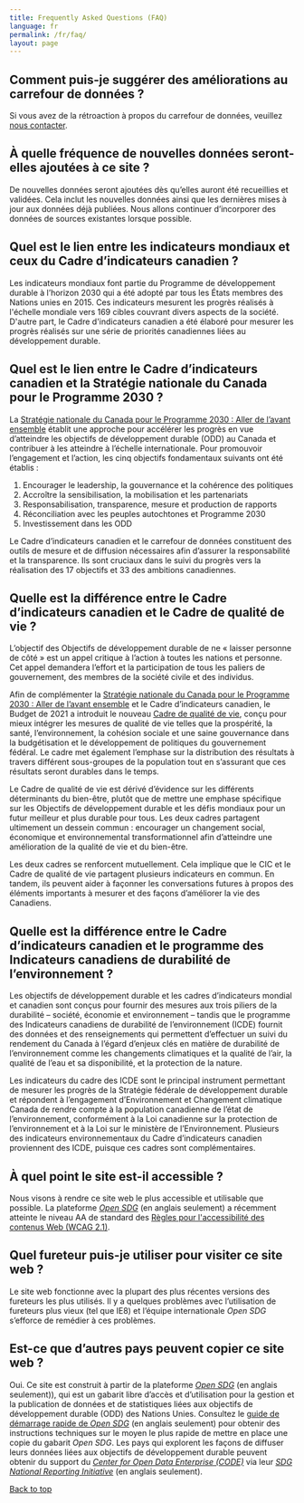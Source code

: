 ```yaml
---
title: Frequently Asked Questions (FAQ)
language: fr
permalink: /fr/faq/
layout: page
---
```


## Comment puis-je suggérer des améliorations au carrefour de données ?

Si vous avez de la rétroaction à propos du carrefour de données, veuillez <a href="mailto:statcan.sdg-odd.statcan@statcan.gc.ca">nous contacter</a>.


## À quelle fréquence de nouvelles données seront-elles ajoutées à ce site ?

De nouvelles données seront ajoutées dès qu’elles auront été recueillies et validées. Cela inclut les nouvelles données ainsi que les dernières mises à jour aux données déjà publiées. Nous allons continuer d’incorporer des données de sources existantes lorsque possible.


## Quel est le lien entre les indicateurs mondiaux et ceux du Cadre d’indicateurs canadien ?

Les indicateurs mondiaux font partie du Programme de développement durable à l’horizon 2030 qui a été adopté par tous les États membres des Nations unies en 2015. Ces indicateurs mesurent les progrès réalisés à l'échelle mondiale vers 169 cibles couvrant divers aspects de la société. D'autre part, le Cadre d'indicateurs canadien a été élaboré pour mesurer les progrès réalisés sur une série de priorités canadiennes liées au développement durable.


## Quel est le lien entre le Cadre d’indicateurs canadien et la Stratégie nationale du Canada pour le Programme 2030 ?

La <a href="https://www.canada.ca/fr/emploi-developpement-social/programmes/programme-2030/aller-avant.html">Stratégie nationale du Canada pour le Programme 2030 : Aller de l’avant ensemble</a> établit une approche pour accélérer les progrès en vue d’atteindre les objectifs de développement durable (ODD) au Canada et contribuer à les atteindre à l’échelle internationale. Pour promouvoir l’engagement et l’action, les cinq objectifs fondamentaux suivants ont été établis :

1.	Encourager le leadership, la gouvernance et la cohérence des politiques
2.	Accroître la sensibilisation, la mobilisation et les partenariats
3.	Responsabilisation, transparence, mesure et production de rapports
4.	Réconciliation avec les peuples autochtones et Programme 2030
5.	Investissement dans les ODD

Le Cadre d’indicateurs canadien et le carrefour de données constituent des outils de mesure et de diffusion nécessaires afin d’assurer la responsabilité et la transparence. Ils sont cruciaux dans le suivi du progrès vers la réalisation des 17 objectifs et 33 des ambitions canadiennes.


## Quelle est la différence entre le Cadre d’indicateurs canadien et le Cadre de qualité de vie ?

L’objectif des Objectifs de développement durable de ne « laisser personne de côté » est un appel critique à l’action à toutes les nations et personne. Cet appel demandera l’effort et la participation de tous les paliers de gouvernement, des membres de la société civile et des individus.  

Afin de complémenter la <a href= "https://www.canada.ca/fr/emploi-developpement-social/programmes/programme-2030/aller-avant.html">Stratégie nationale du Canada pour le Programme 2030 : Aller de l’avant ensemble</a> et le Cadre d’indicateurs canadien, le Budget de 2021 a introduit le nouveau <a href="https://www160.statcan.gc.ca/index-fra.htm?HPA=1">Cadre de qualité de vie</a>, conçu pour mieux intégrer les mesures de qualité de vie telles que la prospérité, la santé, l’environnement, la cohésion sociale et une saine gouvernance dans la budgétisation et le développement de politiques du gouvernement fédéral. Le cadre met également l’emphase sur la distribution des résultats à travers différent sous-groupes de la population tout en s’assurant que ces résultats seront durables dans le temps.

Le Cadre de qualité de vie est dérivé d’évidence sur les différents déterminants du bien-être, plutôt que de mettre une emphase spécifique sur les Objectifs de développement durable et les défis mondiaux pour un futur meilleur et plus durable pour tous. Les deux cadres partagent ultimement un dessein commun : encourager un changement social, économique et environnemental transformationnel afin d’atteindre une amélioration de la qualité de vie et du bien-être.

Les deux cadres se renforcent mutuellement. Cela implique que le CIC et le Cadre de qualité de vie partagent plusieurs indicateurs en commun. En tandem, ils peuvent aider à façonner les conversations futures à propos des éléments importants à mesurer et des façons d’améliorer la vie des Canadiens.


## Quelle est la différence entre le Cadre d’indicateurs canadien et le programme des Indicateurs canadiens de durabilité de l’environnement ?

Les objectifs de développement durable et les cadres d’indicateurs mondial et canadien sont conçus pour fournir des mesures aux trois piliers de la durabilité – société, économie et environnement – tandis que le programme des Indicateurs canadiens de durabilité de l’environnement (ICDE) fournit des données et des renseignements qui permettent d’effectuer un suivi du rendement du Canada à l’égard d’enjeux clés en matière de durabilité de l’environnement comme les changements climatiques et la qualité de l’air, la qualité de l’eau et sa disponibilité, et la protection de la nature.
  
Les indicateurs du cadre des ICDE sont le principal instrument permettant de mesurer les progrès de la Stratégie fédérale de développement durable et répondent à l’engagement d’Environnement et Changement climatique Canada de rendre compte à la population canadienne de l’état de l’environnement, conformément à la Loi canadienne sur la protection de l’environnement et à la Loi sur le ministère de l’Environnement. Plusieurs des indicateurs environnementaux du Cadre d’indicateurs canadien proviennent des ICDE, puisque ces cadres sont complémentaires.


## À quel point le site est-il accessible ?

Nous visons à rendre ce site web le plus accessible et utilisable que possible. La plateforme <a href="https://open-sdg.org/"><em>Open SDG</em></a> (en anglais seulement) a récemment atteinte le niveau AA de standard des [Règles pour l'accessibilité des contenus Web (WCAG 2.1)](https://www.w3.org/WAI/standards-guidelines/wcag/fr).


## Quel fureteur puis-je utiliser pour visiter ce site web ?

Le site web fonctionne avec la plupart des plus récentes versions des fureteurs les plus utilisés. Il y a quelques problèmes avec l’utilisation de fureteurs plus vieux (tel que IE8) et l’équipe internationale <em>Open SDG</em> s’efforce de remédier à ces problèmes.


## Est-ce que d’autres pays peuvent copier ce site web ?

Oui. Ce site est construit à partir de la plateforme <a href="https://open-sdg.org/"><em>Open SDG</em></a> (en anglais seulement)), qui est un gabarit libre d’accès et d’utilisation pour la gestion et la publication de données et de statistiques liées aux objectifs de développement durable (ODD) des Nations Unies. Consultez le <a href="https://open-sdg.readthedocs.io/en/latest/quick-start/">guide de démarrage rapide de <em>Open SDG</em></a> (en anglais seulement) pour obtenir des instructions techniques sur le moyen le plus rapide de mettre en place une copie du gabarit <em>Open SDG</em>. Les pays qui explorent les façons de diffuser leurs données liées aux objectifs de développement durable peuvent obtenir du support du <em>[Center for Open Data Enterprise (CODE)](http://www.opendataenterprise.org/)</em> via leur <em>[SDG National Reporting Initiative](https://www.sdgreporting.org/)</em> (en anglais seulement).

[Back to top](#top)
